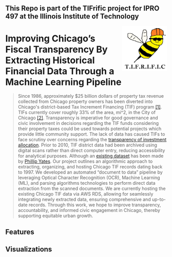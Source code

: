 ## This Repo is part of the TIFrific project for IPRO 497 at the Illinois Institute of Technology

<div>
  <img align="right" width="140" height="140" src="project_logo.png" alt="Logo">
</div>

# Improving Chicago’s Fiscal Transparency By Extracting Historical Financial Data Through a Machine Learning Pipeline

> Since 1986, approximately $25 billion dollars of property tax revenue collected from Chicago property owners has been diverted into Chicago's district-based Tax Increment Financing (TIF) program [[1]](https://tifreports.com/illinois-illumination). TIFs currently cover roughly 33% of the area, mi^2, in the City of Chicago [[2]](https://chicagopolicyreview.org/2023/04/13/redevelopment-for-who-how-tif-redistributes-public-funds-to-the-wealthy/). Transparency is imperative for good governance and civic involvement in decisions regarding the TIF funds considering their property taxes could be used towards potential projects which provide little community support. The lack of data has caused TIFs to face scrutiny over concerns regarding the [transparency of investment allocation](https://socialistworker.org/2017/07/27/protesting-another-tif-theft-in-chicago). Prior to 2010, TIF district data had been archived using digital scans rather than direct computer entry, reducing accessibility for analytical purposes. Although an [existing dataset](https://github.com/philipayates/chicago2022TIF) has been made by [Phillip Yates](https://github.com/philipayates). Our project outlines an algorithmic approach to extracting, organizing, and hosting Chicago TIF records dating back to 1997. We developed an automated “document to data” pipeline by leveraging Optical Character Recognition (OCR), Machine Learning (ML), and parsing algorithms technologies to perform direct data extraction from the scanned documents. We are currently hosting the existing Chicago TIF data via AWS RDS, allowing for seamlessly integrating newly extracted data, ensuring comprehensive and up-to-date records. Through this work, we hope to improve transparency, accountability, and informed civic engagement in Chicago, thereby supporting equitable urban growth.



## Features

## Visualizations





